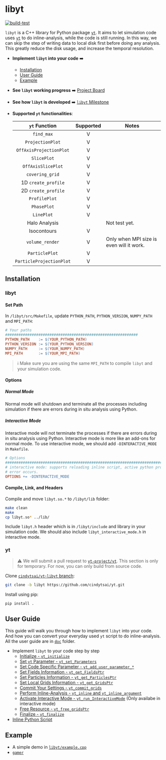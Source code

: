 # libyt
[![build-test](https://github.com/calab-ntu/libyt/actions/workflows/build-test.yml/badge.svg?branch=master)](https://github.com/calab-ntu/libyt/actions/workflows/build-test.yml)

`libyt` is a C++ library for Python package [`yt`](https://yt-project.org/).  It aims to let simulation code uses [`yt`](https://yt-project.org/) to do inline-analysis, while the code is still running. In this way, we can skip the step of writing data to local disk first before doing any analysis. This greatly reduce the disk usage, and increase the temporal resolution.

- **Implement `libyt` into your code** :arrow_right:
  - [Installation](#installation)
  - [User Guide](#user-guide)
  - [Example](#example)
- **See `libyt` working progress** :arrow_right: [Project Board](https://github.com/calab-ntu/libyt/projects/1)
- **See how `libyt` is developed** :arrow_right: [`libyt` Milestone](https://hackmd.io/@Viukb0eMS-aeoZQudVyJ2w/ryCYwu0xF)
- **Supported `yt` functionalities**:

  |       `yt` Function      | Supported | Notes                                    |
  |:---------:|:---------:|------------------------------------------|
  | `find_max`               |     V     |                                          |
  | `ProjectionPlot`         |     V     |                                          |
  | `OffAxisProjectionPlot`  |     V     |                                          |
  | `SlicePlot`              |     V     |                                          |
  | `OffAxisSlicePlot`       |     V     |                                          |
  | `covering_grid`          |     V     |                                          |
  | 1D `create_profile`      |     V     |                                          |
  | 2D `create_profile`      |     V     |                                          |
  | `ProfilePlot`            |     V     |                                          |
  | `PhasePlot`              |     V     |                                          |
  | `LinePlot`               |     V     |                                          |
  | Halo Analysis            |           | Not test yet.                            |
  | Isocontours              |     V     |  |
  | `volume_render`          |     V     | Only when MPI size is even will it work. |
  | `ParticlePlot`           |     V     |                                          |
  | `ParticleProjectionPlot` |     V     |                                          |

## Installation
### libyt
#### Set Path
In `/libyt/src/Makefile`, update `PYTHON_PATH`, `PYTHON_VERSION`, `NUMPY_PATH` and `MPI_PATH`:
```makefile
# Your paths
############################################################
PYTHON_PATH    := $(YOUR_PYTHON_PATH)
PYTHON_VERSION := $(YOUR_PYTHON_VERSION)
NUMPY_PATH     := $(YOUR_NUMPY_PATH)
MPI_PATH       := $(YOUR_MPI_PATH)
```
> :information_source: Make sure you are using the same `MPI_PATH` to compile `libyt` and your simulation code.

#### Options
##### Normal Mode
Normal mode will shutdown and terminate all the processes including simulation if there are errors during in situ analysis using Python.

##### Interactive Mode
Interactive mode will not terminate the processes if there are errors during in situ analysis using Python. Interactive mode is more like an add-ons for normal mode. To use interactive mode, we should add `-DINTERACTIVE_MODE` in `Makefile`.
```makefile
# Options
#######################################################################################################
# interactive mode: supports reloading inline script, active python prompt and does not halt when 
# error occurs.
OPTIONS += -DINTERACTIVE_MODE
```

#### Compile, Link, and Headers
Compile and move `libyt.so.*` to `/libyt/lib` folder:
```bash
make clean
make
cp libyt.so* ../lib/
```

Include `libyt.h` header which is in `/libyt/include` and library in your simulation code. We should also include `libyt_interactive_mode.h` in interactive mode.

### yt
> :warning: We will submit a pull request to [`yt-project/yt`](https://github.com/yt-project/yt). This section is only for temporary. For now, you can only build from source code.

Clone [`cindytsai/yt`-`libyt` branch](https://github.com/cindytsai/yt/tree/libyt):
```bash
git clone -b libyt https://github.com/cindytsai/yt.git
```

Install using pip:
```bash
pip install .
```

## User Guide
This guide will walk you through how to implement `libyt` into your code. And how you can convert your everyday used `yt` script to do inline-analysis. All the user guide are in [`doc`](./doc) folder.



- Implement `libyt` to your code step by step
  - [Initialize - `yt_initialize`](./doc/Initialize.md#initialize)
  - [Set `yt` Parameter - `yt_set_Parameters`](./doc/SetYTParameter.md#set-yt-parameter)
  - [Set Code Specific Parameter - `yt_add_user_parameter_*`](./doc/SetCodeSpecificParameter.md#set-code-specific-parameter)
  - [Set Fields Information - `yt_get_FieldsPtr`](./doc/SetFieldsInformation.md#set-fields-information)
  - [Set Particles Information - `yt_get_ParticlesPtr`](./doc/SetParticlesInformation.md#set-particles-information)
  - [Set Local Grids Information - `yt_get_GridsPtr`](./doc/SetLocalGridsInformation.md#set-local-grids-information)
  - [Commit Your Settings - `yt_commit_grids`](./doc/CommitYourSettings.md#commit-your-settings)
  - [Perform Inline-Analysis - `yt_inline` and `yt_inline_argument`](./doc/PerformInlineAnalysis.md#perform-inline-analysis)
  - [Activate Interactive Mode - `yt_run_InteractiveMode`](./doc/ActivateInteractiveMode.md#activate-interactive-mode) (Only availabe in interactive mode)
  - [Free Resource - `yt_free_gridsPtr`](./doc/FreeResource.md#free-resource)
  - [Finalize - `yt_finalize`](./doc/Finalize.md#finalize)
- [Inline Python Script](./doc/InlinePythonScript.md#inline-python-script)

## Example
- A simple demo in [`libyt/example.cpp`](./example/example.cpp)
- [`gamer`](https://github.com/gamer-project/gamer/tree/master/src/YT)
